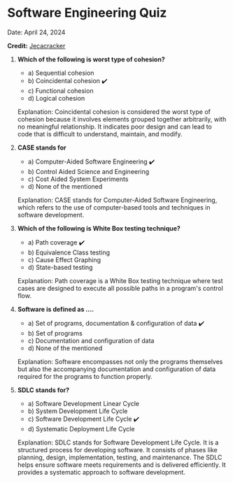 # Software Engineering Quiz

Date: April 24, 2024

**Credit:** [Jecacracker](https://jecacracker.in/Daily_Quiz/)

1. **Which of the following is worst type of cohesion?**
   - a) Sequential cohesion
   - b) Coincidental cohesion ✔️
   - c) Functional cohesion
   - d) Logical cohesion

   Explanation: Coincidental cohesion is considered the worst type of cohesion because it involves elements grouped together arbitrarily, with no meaningful relationship. It indicates poor design and can lead to code that is difficult to understand, maintain, and modify.

2. **CASE stands for**
   - a) Computer-Aided Software Engineering ✔️
   - b) Control Aided Science and Engineering
   - c) Cost Aided System Experiments
   - d) None of the mentioned

   Explanation: CASE stands for Computer-Aided Software Engineering, which refers to the use of computer-based tools and techniques in software development.

3. **Which of the following is White Box testing technique?**
   - a) Path coverage ✔️
   - b) Equivalence Class testing
   - c) Cause Effect Graphing
   - d) State-based testing

   Explanation: Path coverage is a White Box testing technique where test cases are designed to execute all possible paths in a program's control flow.

4. **Software is defined as ....**
   - a) Set of programs, documentation & configuration of data ✔️
   - b) Set of programs
   - c) Documentation and configuration of data
   - d) None of the mentioned

   Explanation: Software encompasses not only the programs themselves but also the accompanying documentation and configuration of data required for the programs to function properly.

5. **SDLC stands for?**
   - a) Software Development Linear Cycle
   - b) System Development Life Cycle 
   - c) Software Development Life Cycle ✔️
   - d) Systematic Deployment Life Cycle

   Explanation: SDLC stands for Software Development Life Cycle. It is a structured process for developing software. It consists of phases like planning, design, implementation, testing, and maintenance. The SDLC helps ensure software meets requirements and is delivered efficiently. It provides a systematic approach to software development.
